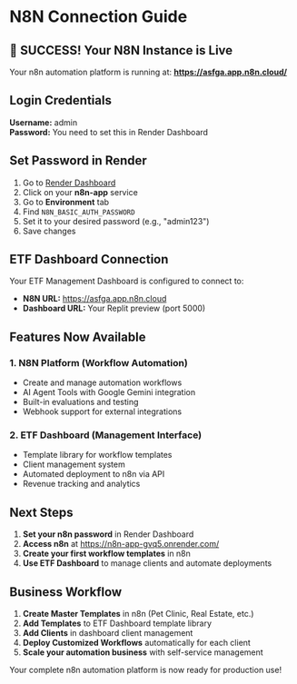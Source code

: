 # N8N Connection Guide

## 🎉 SUCCESS! Your N8N Instance is Live

Your n8n automation platform is running at:
**https://asfga.app.n8n.cloud/**

## Login Credentials

**Username:** admin  
**Password:** You need to set this in Render Dashboard

## Set Password in Render

1. Go to [Render Dashboard](https://dashboard.render.com/)
2. Click on your **n8n-app** service
3. Go to **Environment** tab
4. Find `N8N_BASIC_AUTH_PASSWORD`
5. Set it to your desired password (e.g., "admin123")
6. Save changes

## ETF Dashboard Connection

Your ETF Management Dashboard is configured to connect to:
- **N8N URL:** https://asfga.app.n8n.cloud
- **Dashboard URL:** Your Replit preview (port 5000)

## Features Now Available

### 1. N8N Platform (Workflow Automation)
- Create and manage automation workflows
- AI Agent Tools with Google Gemini integration
- Built-in evaluations and testing
- Webhook support for external integrations

### 2. ETF Dashboard (Management Interface)
- Template library for workflow templates
- Client management system
- Automated deployment to n8n via API
- Revenue tracking and analytics

## Next Steps

1. **Set your n8n password** in Render Dashboard
2. **Access n8n** at https://n8n-app-gvq5.onrender.com/
3. **Create your first workflow templates** in n8n
4. **Use ETF Dashboard** to manage clients and automate deployments

## Business Workflow

1. **Create Master Templates** in n8n (Pet Clinic, Real Estate, etc.)
2. **Add Templates** to ETF Dashboard template library
3. **Add Clients** in dashboard client management
4. **Deploy Customized Workflows** automatically for each client
5. **Scale your automation business** with self-service management

Your complete n8n automation platform is now ready for production use!